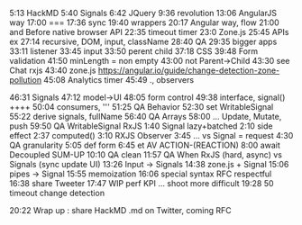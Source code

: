 5:13 HackMD 5:40 Signals 6:42 JQuery 9:36 revolution 13:06 AngularJS way 17:00 === 17:36 sync 19:40 wrappers 20:17 Angular way, flow 21:00 and Before native browser API 22:35 timeout timer 23:0 Zone.js 25:45 APIs ex 27:14 recursive, DOM, input, className 28:40 QA 29:35 bigger apps 33:11 listener  33:45 input 33:50 perent child 37:18 CSS 39:48 Form validation 41:50 minLength = non empty 43:00 not Parent->Child 43:30 see Chat rxjs 43:40 zone.js https://angular.io/guide/change-detection-zone-pollution 45:08 Analytics timer 45:49 ., observers 

46:31 Signals 47:12 model->UI 48:05 form control 49:38 interface, signal() ++++ 50:04 consumers, ''' 51:25 QA Behavior 52:30 set WritableSignal 55:22 derive signals, fullName 56:40 QA Arrays 58:00 ... Update, Mutate, push 59:50 QA WritableSignal RxJS 1:40 Signal lazy+batched 2:10 side effect 2:37 computed()
 3:10 RXJS Observer 3:45 ... vs Signal = request 4:30 QA granularity 5:05 def form 6:45 et AV ACTION-(REACTION) 8:00 await Decoupled SUM-UP 10:10 QA clean 11:57 QA When RxJS (hard, async) vs Signals (sync update UI) 13:26 Input -> Signals 14:38 zone.js + Signal 15:06 pipes -> Signal 15:55 memoization 16:06 special syntax RFC respectful 16:38 share Tweeter  17:47 WIP perf KPI ... shoot more difficult 19:28 50 timeout change detection
 
 20:22 Wrap up : share HackMD .md on Twitter, coming RFC
